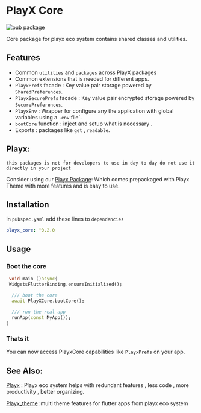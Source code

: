 
# PlayX Core
 [![pub package](https://img.shields.io/pub/v/playx_core.svg?color=1284C5)](https://pub.dev/packages/playx_core)

Core package for playx eco system contains shared classes and utilities.


## Features
- Common `utilities` and  `packages` across PlayX packages
- Common extensions that is needed for different apps.
- `PlayxPrefs` facade  : Key value pair storage powered by `SharedPreferences`.
- `PlayxSecurePrefs` facade : Key value pair encrypted storage powered by `SecurePreferences`.
- `PlayxEnv` : Wrapper for configure any the application with global variables using a `.env` file`.
- `bootCore` function : inject and setup what is necessary .
-  Exports :  packages like `get` , `readable`.

## Playx:
`this packages is not for developers to use in day to day do not use it directly in your project`

Consider using our [Playx Package](https://pub.dev/packages/playx):
Which comes prepackaged with Playx Theme with more features and is easy to use.

## Installation

in `pubspec.yaml` add these lines to `dependencies`

```yaml  
playx_core: ^0.2.0
```  

## Usage
### Boot the core

```dart
 void main ()async{
 WidgetsFlutterBinding.ensureInitialized();

  /// boot the core
  await PlayXCore.bootCore();
  
  /// run the real app
  runApp(const MyApp());
}
```

### Thats it
You can now access PlayxCore capabilities like ``PlayxPrefs`` on your app.

## See Also:
[Playx](https://pub.dev/packages/playx) : Playx eco system helps with redundant features , less code , more productivity , better organizing.

[Playx_theme](https://pub.dev/packages/playx_theme) :multi theme features for flutter apps from playx eco system 
